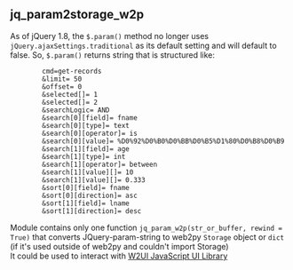 ## jq_param2storage_w2p
As of jQuery 1.8, the `$.param()` method no longer uses `jQuery.ajaxSettings.traditional` as its default setting and will default to false.
So, `$.param()` returns string that is structured like:
<pre><code>        cmd=get-records
        &limit= 50
        &offset= 0
        &selected[]= 1
        &selected[]= 2
        &searchLogic= AND
        &search[0][field]= fname
        &search[0][type]= text
        &search[0][operator]= is
        &search[0][value]= %D0%92%D0%B0%D0%BB%D0%B5%D1%80%D0%B8%D0%B9
        &search[1][field]= age
        &search[1][type]= int
        &search[1][operator]= between
        &search[1][value][]= 10
        &search[1][value][]= 0.333
        &sort[0][field]= fname
        &sort[0][direction]= asc
        &sort[1][field]= lname
        &sort[1][direction]= desc
</code></pre>
Module contains only one function `jq_param_w2p(str_or_buffer, rewind = True)` that converts JQuery-param-string to web2py `Storage` object or `dict`
(if it's used outside of web2py and couldn't import Storage)<br>
It could be used to interact with [W2UI JavaScript UI Library](http://w2ui.com/web/home) 
